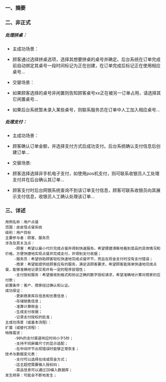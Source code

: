 ### 一、摘要

### 二、非正式

##### 处理拼桌：
- 主成功场景：
- 顾客通过选择拼桌选项，选择其想要拼桌的桌号并确定。后台系统在订单完成前自动绑定其桌号一段时间标记为正在创建，在订单完成后标记正在使用相应桌号...

- 交替场景：
- 如果顾客选择的桌号非闲置则告知顾客桌号xx正在被另一订单占用，请选择其它闲置桌号...
- 如果后台系统暂未录入某些桌号，则联系服务员在订单中人工加入相应桌号... 

##### 处理支付：
- 主成功场景：
- 顾客确认订单金额，并选择支付方式后成功支付。后台系统确认支付信息后创建订单...

- 交替场景:
- 顾客选择选择非手机电子支付，如使用pos机支付，则可联系收银员人工处理支付并在后台确认其订单...
- 顾客支付时后台网银系统查询不到该订单支付信息，顾客可联系收银员向其展示支付信息，收银员人工确认处理该订单...

### 三、详述

```
用例名称：用户点餐
范围：皮皮怪点餐系统
级别：用户目标
主要参与者：顾客、服务员
涉及及其关注点：
    -顾客：希望以最小代价完成点餐并得到快速服务。希望便捷清晰地看到菜品的具体情况和价格，方便快捷地实现点餐并完成支付，并得到支付收据；
    -服务员：希望协助顾客轻松快速地完成点餐环节，而且在现金支付时没有支付错误；
    -商家：希望能提供给顾客应有的服务，满足该顾客要求，希望顾客能简单快速地完成点餐，能够准确地记录交易并有一定的程序容错性；
    -支付授权服务：希望接收到格式和协议正确的数字授权请求，希望准确地计算对商家的应付款；
前置条件：客户、商家经过确认和认证。
成功保证：
    -更新商家库存信息和优惠信息；
    -存储销售信息；
    -准算计算税金；
    -生成支付收据；
    -记录支付授权的批准；
主成功场景（或基本流程）：
扩展（或替代流程）：
特殊需求：
    -90%的支付渠道响应时间小于5秒；
    -支持不同屏幕尺寸的显示适配；
    -在中间环节出现错误时能够正常恢复；
技术与数据变元表：
    -支付可以选择在线或现金方式；
    -店主超控需要输入授权码；
    -菜品信息可以通过ID编入数据库；
发生频率：可能会不断地发生；
```
